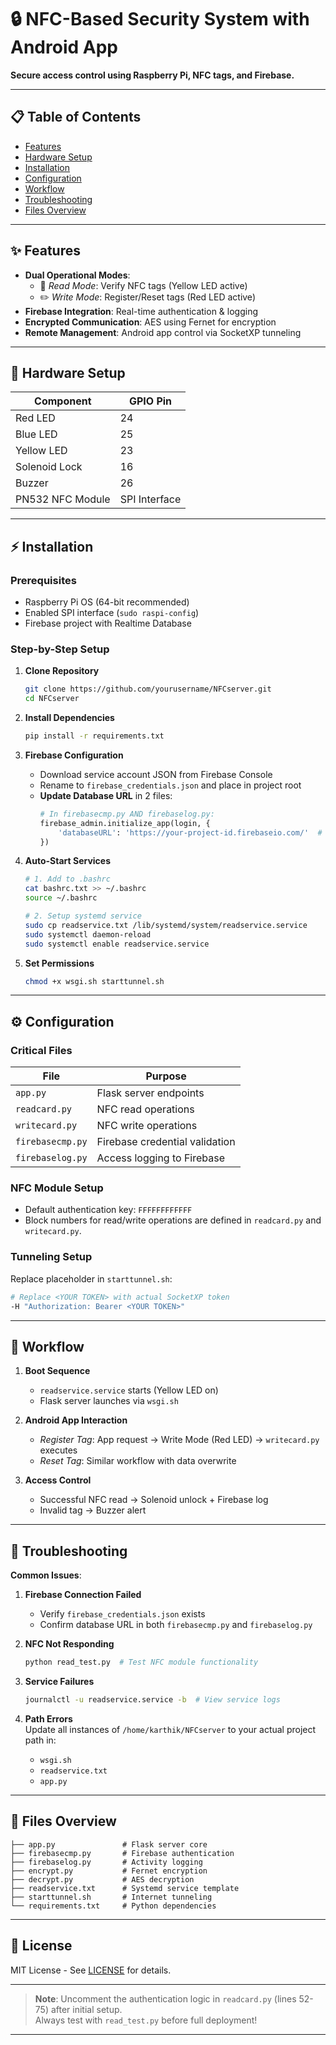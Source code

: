 # 🔒 NFC-Based Security System with Android App  
**Secure access control using Raspberry Pi, NFC tags, and Firebase.**  

---

## 📋 Table of Contents
- [Features](#-features)
- [Hardware Setup](#-hardware-setup)
- [Installation](#-installation)
- [Configuration](#%EF%B8%8F-configuration)
- [Workflow](#-workflow)
- [Troubleshooting](#-troubleshooting)
- [Files Overview](#-files-overview)

---

## ✨ Features
- **Dual Operational Modes**:  
  - 📖 *Read Mode*: Verify NFC tags (Yellow LED active)  
  - ✏️ *Write Mode*: Register/Reset tags (Red LED active)  
- **Firebase Integration**: Real-time authentication & logging  
- **Encrypted Communication**: AES using Fernet for encryption  
- **Remote Management**: Android app control via SocketXP tunneling  

---

## 🔩 Hardware Setup
| Component       | GPIO Pin |
|-----------------|----------|
| Red LED         | 24       |
| Blue LED        | 25       |
| Yellow LED      | 23       |
| Solenoid Lock   | 16       |
| Buzzer          | 26       |
| PN532 NFC Module| SPI Interface |

---

## ⚡ Installation

### Prerequisites
- Raspberry Pi OS (64-bit recommended)
- Enabled SPI interface (`sudo raspi-config`)
- Firebase project with Realtime Database

### Step-by-Step Setup
1. **Clone Repository**
   ```bash
   git clone https://github.com/yourusername/NFCserver.git
   cd NFCserver
   ```

2. **Install Dependencies**
   ```bash
   pip install -r requirements.txt
   ```

3. **Firebase Configuration**
   - Download service account JSON from Firebase Console  
   - Rename to `firebase_credentials.json` and place in project root  
   - **Update Database URL** in 2 files:  
     ```python
     # In firebasecmp.py AND firebaselog.py:
     firebase_admin.initialize_app(login, {
         'databaseURL': 'https://your-project-id.firebaseio.com/'  # ← Replace this
     })
     ```

4. **Auto-Start Services**
   ```bash
   # 1. Add to .bashrc
   cat bashrc.txt >> ~/.bashrc
   source ~/.bashrc

   # 2. Setup systemd service
   sudo cp readservice.txt /lib/systemd/system/readservice.service
   sudo systemctl daemon-reload
   sudo systemctl enable readservice.service
   ```

5. **Set Permissions**
   ```bash
   chmod +x wsgi.sh starttunnel.sh
   ```

---

## ⚙️ Configuration

### Critical Files
| File               | Purpose                              |
|--------------------|--------------------------------------|
| `app.py`           | Flask server endpoints               |
| `readcard.py`      | NFC read operations                  |
| `writecard.py`     | NFC write operations                 |
| `firebasecmp.py`   | Firebase credential validation       |
| `firebaselog.py`   | Access logging to Firebase           |

### NFC Module Setup
- Default authentication key: `FFFFFFFFFFFF`  
- Block numbers for read/write operations are defined in `readcard.py` and `writecard.py`.

### Tunneling Setup
Replace placeholder in `starttunnel.sh`:
```bash
# Replace <YOUR TOKEN> with actual SocketXP token
-H "Authorization: Bearer <YOUR TOKEN>" 
```

---

## 🔄 Workflow
1. **Boot Sequence**  
   - `readservice.service` starts (Yellow LED on)  
   - Flask server launches via `wsgi.sh`

2. **Android App Interaction**  
   - *Register Tag*: App request → Write Mode (Red LED) → `writecard.py` executes  
   - *Reset Tag*: Similar workflow with data overwrite  

3. **Access Control**  
   - Successful NFC read → Solenoid unlock + Firebase log  
   - Invalid tag → Buzzer alert  

---

## 🚨 Troubleshooting
**Common Issues**:
1. **Firebase Connection Failed**  
   - Verify `firebase_credentials.json` exists  
   - Confirm database URL in both `firebasecmp.py` and `firebaselog.py`  

2. **NFC Not Responding**  
   ```bash
   python read_test.py  # Test NFC module functionality
   ```

3. **Service Failures**  
   ```bash
   journalctl -u readservice.service -b  # View service logs
   ```

4. **Path Errors**  
   Update all instances of `/home/karthik/NFCserver` to your actual project path in:  
   - `wsgi.sh`  
   - `readservice.txt`  
   - `app.py`  

---

## 📂 Files Overview
```
├── app.py               # Flask server core
├── firebasecmp.py       # Firebase authentication
├── firebaselog.py       # Activity logging
├── encrypt.py           # Fernet encryption
├── decrypt.py           # AES decryption
├── readservice.txt      # Systemd service template
├── starttunnel.sh       # Internet tunneling
└── requirements.txt     # Python dependencies
```

---

## 📜 License
MIT License - See [LICENSE](LICENSE) for details.  

---

> **Note**: Uncomment the authentication logic in `readcard.py` (lines 52-75) after initial setup.  
> Always test with `read_test.py` before full deployment!

---
